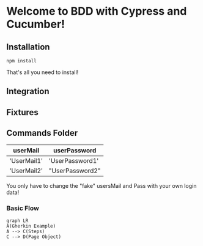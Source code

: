 
# Welcome to BDD with Cypress and Cucumber!
## Installation
`npm install `

That's all you need to install!

## Integration
## Fixtures
## Commands Folder

|userMail                        |userPassword              |
|-------------------------------|---------------------------|
|         'UserMail1'           |'UserPassword1'            |
|         'UserMail2'           |"UserPassword2"            |

You only have to change the "fake" usersMail and Pass with your own login data!

### Basic Flow
```mermaid
graph LR
A(Gherkin Example) 
A --> C(Steps)
C --> D(Page Object)
```